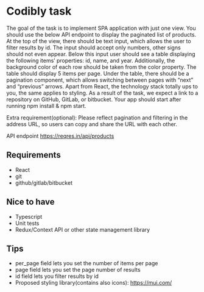 # Codibly task

The goal of the task is to implement SPA application with just one view. You should use the below API endpoint to display the paginated list of products. At the top of the view, there should be text input, which allows the user to filter results by id. The input should accept only numbers, other signs should not even appear. Below this input user should see a table displaying the following items’ properties: id, name, and year. Additionally, the background color of each row should be taken from the color property. The table should display 5 items per page. Under the table, there should be a pagination component, which allows switching between pages with “next” and “previous” arrows. Apart from React, the technology stack totally ups to you, the same applies to styling. As a result of the task, we expect a link to a repository on GitHub, GitLab, or bitbucket. Your app should start after running npm install & npm start.

Extra requirement(optional):
Please reflect pagination and filtering in the address URL, so users can copy and share the URL with each other.

API endpoint
https://reqres.in/api/products

## Requirements

- React
- git
- github/gitlab/bitbucket

## Nice to have

- Typescript
- Unit tests
- Redux/Context API or other state management library

## Tips

- per_page field lets you set the number of items per page
- page field lets you set the page number of results
- id field lets you filter results by id
- Proposed styling library(contains also icons): https://mui.com/
